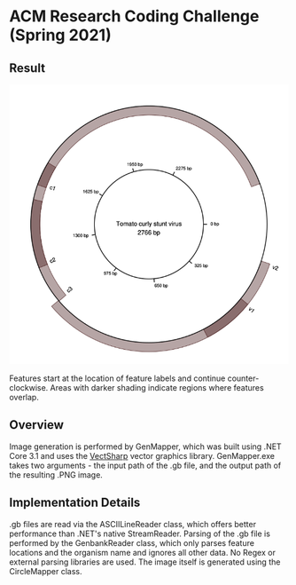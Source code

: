 # ACM Research Coding Challenge (Spring 2021)

## Result

 ![Genome Map](GenomeMap.png)
 
Features start at the location of feature labels and continue counter-clockwise. Areas with darker shading indicate regions where features overlap.

## Overview

Image generation is performed by GenMapper, which was built using .NET Core 3.1 and uses the [VectSharp](https://github.com/arklumpus/vectsharp) vector graphics library. GenMapper.exe takes two arguments - the input path of the .gb file, and the output path of the resulting .PNG image.

## Implementation Details

.gb files are read via the ASCIILineReader class, which offers better performance than .NET's native StreamReader. Parsing of the .gb file is performed by the GenbankReader class, which only parses feature locations and the organism name and ignores all other data. No Regex or external parsing libraries are used. The image itself is generated using the CircleMapper class.
